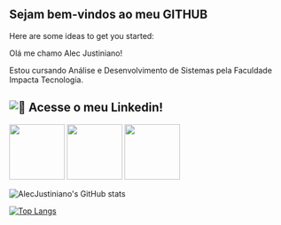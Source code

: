 ## Sejam bem-vindos ao meu GITHUB
Here are some ideas to get you started:

Olá me chamo Alec Justiniano!

Estou cursando Análise e Desenvolvimento de Sistemas
pela Faculdade Impacta Tecnologia.

![ 📖  Acesse o meu Linkedin! ](https://www.linkedin.com/in/alec-lemos-b13542267/)
--------

<p aling="center">
<img src="https://cdn.jsdelivr.net/gh/devicons/devicon@latest/icons/flask/flask-original.svg" width="100px">
<img src="https://cdn.jsdelivr.net/gh/devicons/devicon@latest/icons/python/python-original.svg" width="100px">
<img src="https://cdn.jsdelivr.net/gh/devicons/devicon@latest/icons/spring/spring-original.svg" width="100px>

<img src="https://cdn.jsdelivr.net/gh/devicons/devicon@latest/icons/java/java-original.svg" width="100px">
</p>


![AlecJustiniano's GitHub stats](https://github-readme-stats.vercel.app/api?username=AlecJustiniano&show_icons=true&theme=tokyonight)


[![Top Langs](https://github-readme-stats.vercel.app/api/top-langs/?username=AlecJustiniano&layout=donut)](https://github.com/AlecJustiniano/github-readme-stats)